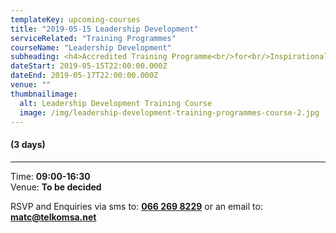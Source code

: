 ```yaml
---
templateKey: upcoming-courses
title: "2019-05-15 Leadership Development"
serviceRelated: "Training Programmes"
courseName: "Leadership Development"
subheading: <h4>Accredited Training Programme<br/>for<br/>Inspirational Leadership<br/><br/>SAQA US ID:120305<br/>8 credits at NQF 5</h4>
dateStart: 2019-05-15T22:00:00.000Z
dateEnd: 2019-05-17T22:00:00.000Z
venue: ""
thumbnailimage:
  alt: Leadership Development Training Course
  image: /img/leadership-development-training-programmes-course-2.jpg
---
```


#### (3 days)

---

Time: **09:00-16:30**  
Venue: **To be decided**

RSVP and Enquiries via sms to: **[066 269 8229](tel:+27662698229)** or an email to: **[matc@telkomsa.net](mailto:matc@telkomsa.net)**

